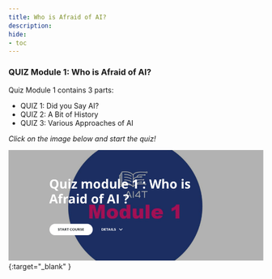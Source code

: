 ```yaml
---
title: Who is Afraid of AI?
description:
hide:
- toc
---
```

### QUIZ Module 1: Who is Afraid of AI?


Quiz Module 1 contains 3 parts:

- QUIZ 1: Did you Say AI?
- QUIZ 2: A Bit of History
- QUIZ 3: Various Approaches of AI

_Click on the image below and start the quiz!_

[![Quiz Module 1: Who is afraid of AI?](../Images/AI4T-quiz-module1.png)](Quiz-1-ressources/HTML/AI4T-quiz-module1-who-is-afraid-of-ai-html/index.html#/lessons/kTdCJvqaYv_E9I8ipVGp2Zx59rc6UFlj
){:target="_blank" }
